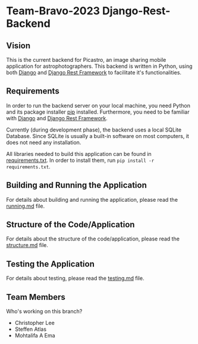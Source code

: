 # Team-Bravo-2023 Django-Rest-Backend

## Vision

 This is the current backend for Picastro, an image sharing mobile application for astrophotographers. This backend is written in Python, using both [Django](https://docs.djangoproject.com/en/4.1/) and [Django Rest Framework](https://www.django-rest-framework.org/) to facilitate it's functionalities.


## Requirements

In order to run the backend server on your local machine, you need Python and its package installer [pip](https://pypi.org/project/pip/) installed. Furthermore, you need to be familiar with [Django](https://docs.djangoproject.com/en/4.1/) and [Django Rest Framework](https://www.django-rest-framework.org/).

Currently (during development phase), the backend uses a local SQLite Database. Since SQLite is usually a built-in software on most computers, it does not need any installation.

All libraries needed to build this application can be found in [requirements.txt](requirements.txt). In order to install them, run `pip install -r requirements.txt`.


## Building and Running the Application

For details about building and running the application, please read the [running.md](running.md) file.


## Structure of the Code/Application

For details about the structure of the code/application, please read the [structure.md](structure.md) file.


## Testing the Application

For details about testing, please read the [testing.md](testing.md) file.


## Team Members
 Who's working on this branch?
 * Christopher Lee
 * Steffen Atlas
 * Mohtalifa A Ema